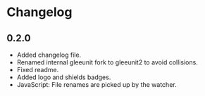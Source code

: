 # Changelog

## 0.2.0

- Added changelog file.
- Renamed internal gleeunit fork to gleeunit2 to avoid collisions.
- Fixed readme.
- Added logo and shields badges.
- JavaScript: File renames are picked up by the watcher.
